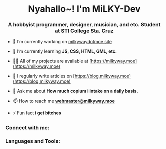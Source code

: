 <h1 align="center">Nyahallo~! I'm MiLKY-Dev</h1>
<h3 align="center">A hobbyist programmer, designer, musician, and etc. Student at STI College Sta. Cruz</h3>

- 🔭 I’m currently working on [milkywaydotmoe site](https://milkyway.moe)

- 🌱 I’m currently learning **JS, CSS, HTML, GML, etc.**

- 👨‍💻 All of my projects are available at [https://milkyway.moe](https://milkyway.moe)

- 📝 I regularly write articles on [https://blog.milkyway.moe](https://blog.milkyway.moe)

- 💬 Ask me about **How much copium i intake on a daily basis.**

- 📫 How to reach me **webmaster@milkyway.moe**

- ⚡ Fun fact **i get bitches**

<h3 align="left">Connect with me:</h3>
<p align="left">
</p>

<h3 align="left">Languages and Tools:</h3>
